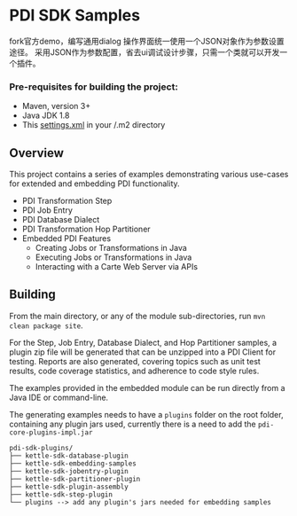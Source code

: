 # PDI SDK Samples
fork官方demo，编写通用dialog
操作界面统一使用一个JSON对象作为参数设置途径。
采用JSON作为参数配置，省去ui调试设计步骤，只需一个类就可以开发一个插件。


### Pre-requisites for building the project:
* Maven, version 3+
* Java JDK 1.8
* This [settings.xml](https://github.com/pentaho/maven-parent-poms/blob/master/maven-support-files/settings.xml) 
in your <user-home>/.m2 directory

## Overview

This project contains a series of examples demonstrating various use-cases for extended and embedding PDI functionality.

* PDI Transformation Step
* PDI Job Entry
* PDI Database Dialect
* PDI Transformation Hop Partitioner
* Embedded PDI Features
  * Creating Jobs or Transformations in Java
  * Executing Jobs or Transformations in Java
  * Interacting with a Carte Web Server via APIs

## Building

From the main directory, or any of the module sub-directories, run `mvn clean package site`.

For the Step, Job Entry, Database Dialect, and Hop Partitioner samples, a plugin zip file will be generated that can be unzipped into a PDI Client for testing.  Reports are also generated, covering topics such as unit test results, code coverage statistics, and adherence to code style rules.

The examples provided in the embedded module can be run directly from a Java IDE or command-line.

The generating examples needs to have a `plugins` folder on the root folder, containing any plugin jars used, currently there is a need to add
the `pdi-core-plugins-impl.jar` 

```
pdi-sdk-plugins/
├── kettle-sdk-database-plugin
├── kettle-sdk-embedding-samples
├── kettle-sdk-jobentry-plugin
├── kettle-sdk-partitioner-plugin
├── kettle-sdk-plugin-assembly
├── kettle-sdk-step-plugin
└── plugins --> add any plugin's jars needed for embedding samples
```
